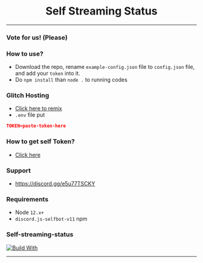 <div align="center">
    <h1>Self Streaming Status</h1>
</div>

----

### Vote for us! (Please)


### **How to use?**
- Download the repo, rename `example-config.json` file to `config.json` file, and add your `token` into it.
- Do `npm install` than `node .` to running codes
### **Glitch Hosting**
- [Click here to remix](https://glitch.com/edit/#!/remix/streaming-bot-status)
- `.env` file put 
```json
TOKEN=paste-token-here
```
### **How to get self Token?**
- [Click here](https://github.com/Tyrrrz/DiscordChatExporter/wiki/Obtaining-Token-and-Channel-IDs)

### Support
 - https://discord.gg/e5u77TSCKY

### Requirements
 - Node `12.x+`
 - `discord.js-selfbot-v11` npm

### Self-streaming-status
<!-- [![Discord Server](https://discordapp.com/api/guilds/625977459845890049/embed.png)](https://discord.gg/ZG3UCB5) -->
[![Build With](https://img.shields.io/npm/v/discord.js.svg?maxAge=3600)](https://www.npmjs.com/package/discord.js)

----
